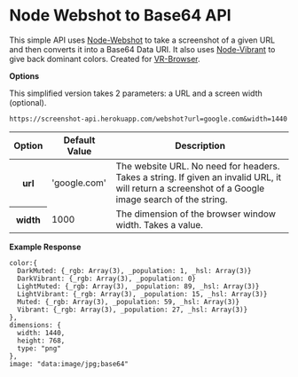 Node Webshot to Base64 API
==========================

This simple API uses [Node-Webshot](https://github.com/brenden/node-webshot) to take a screenshot of a given URL and then converts it into a Base64 Data URI. It also uses [Node-Vibrant](https://github.com/akfish/node-vibrant/) to give back dominant colors. Created for [VR-Browser](https://github.com/yeemachine/vr-browser).

**Options**

This simplified version takes 2 parameters: a URL and a screen width (optional).

```
https://screenshot-api.herokuapp.com/webshot?url=google.com&width=1440
```

<table>
  <thead>
    <tr>
      <th>Option</th>
      <th>Default Value</th>
      <th>Description</th>
    </tr>
  </thead>
  <tbody>
   <tr>
      <th>url</th>
      <td>
'google.com'
      </td>
      <td>The website URL. No need for headers. Takes a string. If given an invalid URL, it will return a screenshot of a Google image search of the string.</td>
    </tr>
    <tr>
      <th>width</th>
      <td>
1000
      </td>
      <td>The dimension of the browser window width. Takes a value.</td>
    </tr>
  
  </tbody>
</table>

**Example Response**

```
color:{
  DarkMuted: {_rgb: Array(3), _population: 1, _hsl: Array(3)}
  DarkVibrant: {_rgb: Array(3), _population: 0}
  LightMuted: {_rgb: Array(3), _population: 89, _hsl: Array(3)}
  LightVibrant: {_rgb: Array(3), _population: 15, _hsl: Array(3)}
  Muted: {_rgb: Array(3), _population: 59, _hsl: Array(3)}
  Vibrant: {_rgb: Array(3), _population: 27, _hsl: Array(3)}
},
dimensions: {
  width: 1440, 
  height: 768, 
  type: "png"
},
image: "data:image/jpg;base64"
```




